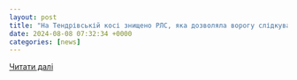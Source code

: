 ```yaml
---
layout: post
title: "На Тендрівській косі знищено РЛС, яка дозволяла ворогу слідкувати за Чорним морем, - Грабський"
date: 2024-08-08 07:32:34 +0000
categories: [news]
---
```


[Читати далі](https://weukraine.tv/exclusive/na-tendrivskij-kosi-znishcheno-rls-jaka-dozvoljala-vorohu-slidkuvati-za-chornim-morem-hrabskij/)
